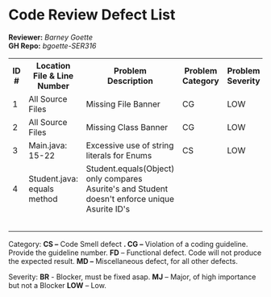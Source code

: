 # Code Review Defect List

**Reviewer:** _Barney Goette_<br>
**GH Repo:** _bgoette-SER316_

<table style="width:100%">
  <tr>
    <th>ID #</th>
    <th>Location<br>File & Line Number</th>
    <th>Problem<br>Description</th>
    <th>Problem<br>Category</th>
    <th>Problem<br>Severity</th>
  </tr>
  <tr>
    <td>1</td>
    <td>All Source Files</td>
    <td>Missing File Banner</td>
    <td>CG</td>
    <td>LOW</td>
  </tr>
  <tr>
    <td>2</td>
    <td>All Source Files</td>
    <td>Missing Class Banner</td>
    <td>CG</td>
    <td>LOW</td>
  </tr>
  <tr>
    <td>3</td>
    <td>Main.java: 15-22</td>
    <td>Excessive use of string literals for Enums</td>
    <td>CS</td>
    <td>LOW</td>
  </tr>
  <tr>
    <td>4</td>
    <td>Student.java: equals method</td>
    <td>Student.equals(Object) only compares Asurite's and Student doesn't enforce unique Asurite ID's</td>
    <td></td>
    <td></td>
  </tr>
  <tr>
    <td></td>
    <td></td>
    <td></td>
    <td></td>
    <td></td>
  </tr>
  <tr>
    <td></td>
    <td></td>
    <td></td>
    <td></td>
    <td></td>
  </tr>
  <tr>
    <td></td>
    <td></td>
    <td></td>
    <td></td>
    <td></td>
  </tr>
  <tr>
    <td></td>
    <td></td>
    <td></td>
    <td></td>
    <td></td>
  </tr>
  <tr>
    <td></td>
    <td></td>
    <td></td>
    <td></td>
    <td></td>
  </tr>
</table>

Category: **CS –** Code Smell defect **. CG –** Violation of a coding guideline. Provide the guideline number. **FD** – Functional defect. Code will not produce the expected result. **MD –** Miscellaneous defect, for all other defects.

Severity: **BR** - Blocker, must be fixed asap. **MJ** – Major, of high importance but not a Blocker **LOW** – Low.
